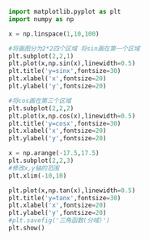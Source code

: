 
<BlogInfo title="6.分区域画图" author="白日梦想猿" pv=0 read_times=0 pre_cost_time=0分31秒 category="matplotlib学习" tag_list="['matplotlib学习']" create_time="2020.04.26 14:15:15" update_time="2020.04.26 14:32:02" />

```python
import matplotlib.pyplot as plt
import numpy as np

x = np.linspace(1,10,100)

#将画图分为2*2四个区域 将sin画在第一个区域
plt.subplot(2,2,1)
plt.plot(x,np.sin(x),linewidth=0.5)
plt.title('y=sinx',fontsize=30)
plt.xlabel('x',fontsize=20)
plt.ylabel('y',fontsize=20)

#将cos画在第三个区域
plt.subplot(2,2,2)
plt.plot(x,np.cos(x),linewidth=0.5)
plt.title('y=cosx',fontsize=30)
plt.xlabel('x',fontsize=20)
plt.ylabel('y',fontsize=20)

x = np.arange(-17.5,17.5)
plt.subplot(2,2,3)
#修改x,y轴的范围
plt.xlim(-10,10)

plt.plot(x,np.tan(x),linewidth=0.5)
plt.title('y=tanx',fontsize=30)
plt.xlabel('x',fontsize=20)
plt.ylabel('y',fontsize=20)
#plt.savefig('三角函数(分域)')
plt.show()
```
